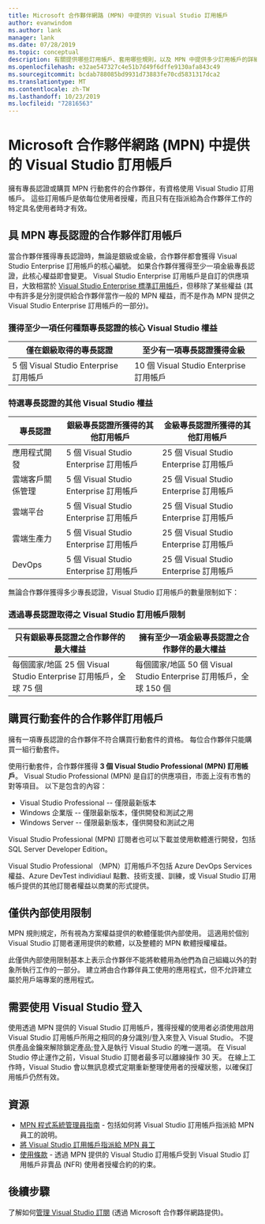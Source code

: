 ```yaml
---
title: Microsoft 合作夥伴網路 (MPN) 中提供的 Visual Studio 訂用帳戶
author: evanwindom
ms.author: lank
manager: lank
ms.date: 07/28/2019
ms.topic: conceptual
description: 有關提供哪些訂用帳戶、套用哪些規則，以及 MPN 中提供多少訂用帳戶的詳細資料。
ms.openlocfilehash: e32ae547327c4e51b7d49f6dffe9130afa843c49
ms.sourcegitcommit: bcdab788085bd9931d73883fe70cd5831317dca2
ms.translationtype: MT
ms.contentlocale: zh-TW
ms.lasthandoff: 10/23/2019
ms.locfileid: "72816563"
---
```

# <a name="visual-studio-subscriptions-offered-to-partners-in-the-microsoft-partner-network-mpn"></a>Microsoft 合作夥伴網路 (MPN) 中提供的 Visual Studio 訂用帳戶

擁有專長認證或購買 MPN 行動套件的合作夥伴，有資格使用 Visual Studio 訂用帳戶。 這些訂用帳戶是依每位使用者授權，而且只有在指派給為合作夥伴工作的特定具名使用者時才有效。

## <a name="subscriptions-for-partners-with-an-mpn-competency"></a>具 MPN 專長認證的合作夥伴訂用帳戶

當合作夥伴獲得專長認證時，無論是銀級或金級，合作夥伴都會獲得 Visual Studio Enterprise 訂用帳戶的核心編號。 如果合作夥伴獲得至少一項金級專長認證，此核心權益即會變更。 Visual Studio Enterprise 訂用帳戶是自訂的供應項目，大致相當於 [Visual Studio Enterprise 標準訂用帳戶](https://visualstudio.microsoft.com/vs/pricing/)，但移除了某些權益 (其中有許多是分別提供給合作夥伴當作一般的 MPN 權益，而不是作為 MPN 提供之 Visual Studio Enterprise 訂用帳戶的一部分)。

### <a name="core-visual-studio-benefit-for-earning-at-least-one-competency-of-any-kind"></a>獲得至少一項任何種類專長認證的核心 Visual Studio 權益

| 僅在銀級取得的專長認證               | 至少有一項專長認證獲得金級   |
|------------------------------------------------------------|----------------------------------------------------|
| 5 個 Visual Studio Enterprise 訂用帳戶                   | 10 個 Visual Studio Enterprise 訂用帳戶          |

### <a name="additional-visual-studio-benefit-for-select-competencies"></a>特選專長認證的其他 Visual Studio 權益

| 專長認證                                  | **銀級**專長認證所獲得的其他訂用帳戶 | **金級**專長認證所獲得的其他訂用帳戶 |
|---------------------------------------------|-----------------------------------------------------------|---------------------------------------------------------|
| 應用程式開發                     | 5 個 Visual Studio Enterprise 訂用帳戶                  | 25 個 Visual Studio Enterprise 訂用帳戶               |
| 雲端客戶關係管理      | 5 個 Visual Studio Enterprise 訂用帳戶                  | 25 個 Visual Studio Enterprise 訂用帳戶               |
| 雲端平台                              | 5 個 Visual Studio Enterprise 訂用帳戶                  | 25 個 Visual Studio Enterprise 訂用帳戶               |
| 雲端生產力                          | 5 個 Visual Studio Enterprise 訂用帳戶                  | 25 個 Visual Studio Enterprise 訂用帳戶               |
| DevOps                                      | 5 個 Visual Studio Enterprise 訂用帳戶                  | 25 個 Visual Studio Enterprise 訂用帳戶                |

無論合作夥伴獲得多少專長認證，Visual Studio 訂用帳戶的數量限制如下：

### <a name="limits-for-visual-studio-subscriptions-earned-through-competencies"></a>透過專長認證取得之 Visual Studio 訂用帳戶限制

| 只有銀級專長認證之合作夥伴的最大權益                   | 擁有至少一項金級專長認證之合作夥伴的最大權益               |
|------------------------------------------------------------------------------|------------------------------------------------------------------------------|
| 每個國家/地區 25 個 Visual Studio Enterprise 訂用帳戶，全球 75 個          | 每個國家/地區 50 個 Visual Studio Enterprise 訂用帳戶，全球 150 個         |

## <a name="subscriptions-for-partners-purchasing-the-action-pack"></a>購買行動套件的合作夥伴訂用帳戶

擁有一項專長認證的合作夥伴不符合購買行動套件的資格。 每位合作夥伴只能購買一組行動套件。

使用行動套件，合作夥伴獲得 **3 個 Visual Studio Professional (MPN) 訂用帳戶**。 Visual Studio Professional (MPN) 是自訂的供應項目，市面上沒有市售的對等項目。 以下是包含的內容：

- Visual Studio Professional -- 僅限最新版本
- Windows 企業版 -- 僅限最新版本，僅供開發和測試之用
- Windows Server -- 僅限最新版本，僅供開發和測試之用

Visual Studio Professional (MPN) 訂閱者也可以下載並使用軟體進行開發，包括 SQL Server Developer Edition。

Visual Studio Professional （MPN）訂用帳戶不包括 Azure DevOps Services 權益、Azure DevTest individiaul 點數、技術支援、訓練，或 Visual Studio 訂用帳戶提供的其他訂閱者權益以商業的形式提供。

## <a name="internal-use-only-restriction"></a>僅供內部使用限制

MPN 規則規定，所有視為方案權益提供的軟體僅能供內部使用。 這適用於個別 Visual Studio 訂閱者運用提供的軟體，以及整體的 MPN 軟體授權權益。

此僅供內部使用限制基本上表示合作夥伴不能將軟體用為他們為自己組織以外的對象所執行工作的一部分。 建立將由合作夥伴員工使用的應用程式，但不允許建立屬於用戶端專案的應用程式。

## <a name="sign-in-required-with-visual-studio"></a>需要使用 Visual Studio 登入

使用透過 MPN 提供的 Visual Studio 訂用帳戶，獲得授權的使用者必須使用啟用 Visual Studio 訂用帳戶所用之相同的身分識別/登入來登入 Visual Studio。 不提供產品金鑰來解除鎖定產品;登入是執行 Visual Studio 的唯一選項。 在 Visual Studio 停止運作之前，Visual Studio 訂閱者最多可以離線操作 30 天。 在線上工作時，Visual Studio 會以無訊息模式定期重新整理使用者的授權狀態，以確保訂用帳戶仍然有效。

## <a name="resources"></a>資源

- [MPN 程式系統管理員指南](https://assets.microsoft.com/en-us/Program-Administrator-Guide-to-Software-and-Online-Services-Benefits_1.pdf) - 包括如何將 Visual Studio 訂用帳戶指派給 MPN 員工的說明。
- [將 Visual Studio 訂用帳戶指派給 MPN 員工](manage-mpn-subscriptions.md)
- [使用條款](http://www.microsoft.com/useterms/) - 透過 MPN 提供的 Visual Studio 訂用帳戶受到 Visual Studio 訂用帳戶非賣品 (NFR) 使用者授權合約的約束。

## <a name="next-steps"></a>後續步驟

了解如何[管理 Visual Studio 訂閱](manage-mpn-subscriptions.md) (透過 Microsoft 合作夥伴網路提供)。
